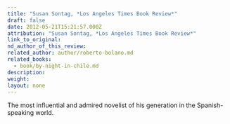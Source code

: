 ```yaml
---
title: "Susan Sontag, *Los Angeles Times Book Review*"
draft: false
date: 2012-05-21T15:21:57.000Z
attribution: "Susan Sontag, *Los Angeles Times Book Review*"
link_to_original:
nd_author_of_this_review:
related_author: author/roberto-bolano.md
related_books:
  - book/by-night-in-chile.md
description:
weight:
layout: none
---
```

The most influential and admired novelist of his generation in the Spanish-speaking world.

